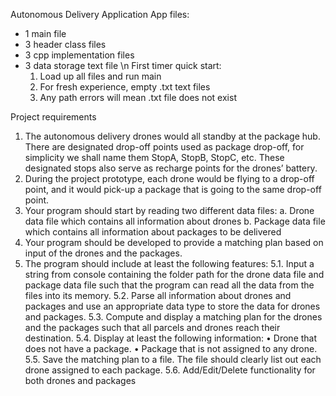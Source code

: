 Autonomous Delivery Application
App files:
- 1 main file
- 3 header class files
- 3 cpp implementation files
- 3 data storage text file \n
First timer quick start:
  1. Load up all files and run main
  2. For fresh experience, empty .txt text files
  3. Any path errors will mean .txt file does not exist



Project requirements

1. The autonomous delivery drones would all standby at the package hub. There are 
designated drop-off points used as package drop-off, for simplicity we shall name 
them StopA, StopB, StopC, etc. These designated stops also serve as recharge 
points for the drones’ battery.
2. During the project prototype, each drone would be flying to a drop-off point, and it 
would pick-up a package that is going to the same drop-off point.
3. Your program should start by reading two different data files:
a. Drone data file which contains all information about drones
b. Package data file which contains all information about packages to be 
delivered
4. Your program should be developed to provide a matching plan based on input of 
the drones and the packages.
5. The program should include at least the following features:
5.1. Input a string from console containing the folder path for the drone data file 
and package data file such that the program can read all the data from the files 
into its memory.
5.2. Parse all information about drones and packages and use an appropriate data 
type to store the data for drones and packages.
5.3. Compute and display a matching plan for the drones and the packages such 
that all parcels and drones reach their destination. 
5.4. Display at least the following information:
• Drone that does not have a package.
• Package that is not assigned to any drone.
5.5. Save the matching plan to a file. The file should clearly list out each drone
assigned to each package.
5.6. Add/Edit/Delete functionality for both drones and packages
